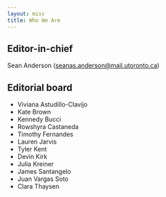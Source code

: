 ```yaml
---
layout: misc
title: Who We Are
---
```


## __Editor-in-chief__

Sean Anderson (seanas.anderson@mail.utoronto.ca)

## __Editorial board__

* Viviana Astudillo-Clavijo
* Kate Brown
* Kennedy Bucci
* Rowshyra Castaneda
* Timothy Fernandes
* Lauren Jarvis
* Tyler Kent
* Devin Kirk
* Julia Kreiner
* James Santangelo
* Juan Vargas Soto
* Clara Thaysen
